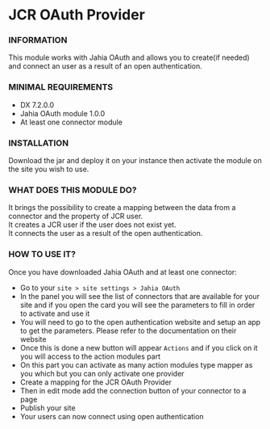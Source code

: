 # JCR OAuth Provider

### INFORMATION
This module works with Jahia OAuth and allows you to create(if needed) and connect an user as a result of an open authentication.

### MINIMAL REQUIREMENTS
* DX 7.2.0.0
* Jahia OAuth module 1.0.0
* At least one connector module

### INSTALLATION
Download the jar and deploy it on your instance then activate the module on the site you wish to use.

### WHAT DOES THIS MODULE DO?
It brings the possibility to create a mapping between the data from a connector and the property of JCR user.  
It creates a JCR user if the user does not exist yet.  
It connects the user as a result of the open authentication.

### HOW TO USE IT?
Once you have downloaded Jahia OAuth and at least one connector:
* Go to your `site > site settings > Jahia OAuth`
* In the panel you will see the list of connectors that are available for your site and if you open the card you will see the parameters to fill in order to activate and use it
* You will need to go to the open authentication website and setup an app to get the parameters. Please refer to the documentation on their website
* Once this is done a new button will appear `Actions` and if you click on it you will access to the action modules part
* On this part you can activate as many action modules type mapper as you which but you can only activate one provider
* Create a mapping for the JCR OAuth Provider
* Then in edit mode add the connection button of your connector to a page  
* Publish your site
* Your users can now connect using open authentication